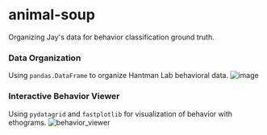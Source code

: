 # animal-soup
Organizing Jay's data for behavior classification ground truth.

### Data Organization 
Using `pandas.DataFrame` to organize Hantman Lab behavioral data.
![image](https://github.com/hantman-lab/animal-soup/assets/69729525/a4278199-2d96-454a-84ac-976288a1ee13)

### Interactive Behavior Viewer
Using `pydatagrid` and `fastplotlib` for visualization of behavior with ethograms.
![behavior_viewer](https://github.com/hantman-lab/animal-soup/assets/69729525/235bf67e-88e0-4d8a-a34c-4848b48d94f8)
